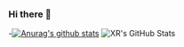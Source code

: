 ### Hi there 👋

<!--
**xzp3094997376/xzp3094997376** is a ✨ _special_ ✨ repository because its `README.md` (this file) appears on your GitHub profile.

Here are some ideas to get you started:

- 🔭 I’m currently working on ...
- 🌱 I’m currently learning ...
- 👯 I’m looking to collaborate on ...
- 🤔 I’m looking for help with ...
- 💬 Ask me about ...
- 📫 How to reach me: ...
- 😄 Pronouns: ...
- ⚡ Fun fact: ...
-->
-[![Anurag's github stats](https://github-readme-stats.vercel.app/api?username=xzp3094997376&theme=radical)](https://github.com/anuraghazra/github-readme-stats)
![XR's GitHub Stats](https://github-readme-stats.vercel.app/api?username=xzp3094997376&show_icons=true&count_private=true&hide=prs&theme=default_repocard)


